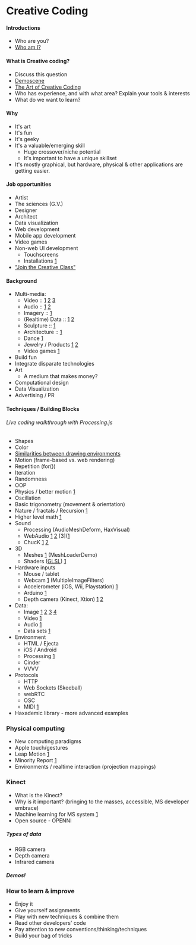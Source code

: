 
# Creative Coding

#### Introductions
* Who are you?
* [Who am I?](https://github.com/cacheflowe/creative-coding-class-notes/blob/master/bio-justin.md)


#### What is Creative coding?
* Discuss this question
* [Demoscene](http://www.pouet.net/)
* [The Art of Creative Coding](http://www.youtube.com/watch?v=eBV14-3LT-g)
* Who has experience, and with what area? Explain your tools & interests
* What do we want to learn?

#### Why
* It's art
* It's fun
* It's geeky
* It's a valuable/emerging skill
	* Huge crossover/niche potential
	* It's important to have a unique skillset
* It's mostly graphical, but hardware, physical & other applications are getting easier.

#### Job opportunities
* Artist
* The sciences (G.V.)
* Designer
* Architect
* Data visualization
* Web development
* Mobile app development
* Video games
* Non-web UI development 
	* Touchscreens
	* Installations [1](http://www.flickr.com/photos/35528040@N04/4140086468/)
* ["Join the Creative Class"](http://www.forbes.com/sites/elainepofeldt/2012/12/28/want-to-recession-proof-yourself-join-the-creative-class/)

#### Background
* Multi-media:
	* Video :: [1](https://vimeo.com/10902493) [2](https://vimeo.com/9795430) [3](http://www.youtube.com/watch?v=6G1jLZrN1Ig)
	* Audio :: [1](https://vimeo.com/23281150) [2](https://vimeo.com/38429577)
	* Imagery :: [1](http://www.flickr.com/groups/_aa/pool/)
	* (Realtime) Data :: [1](http://www.ted.com/talks/aaron_koblin.html) [2](http://vimeo.com/46048177)
	* Sculpture :: [1](http://mariuswatz.com/2012/05/09/probability-lattice/)
	* Architecture :: [1](http://mariuswatz.com/2012/02/07/arcs-rockheim/)
	* Dance [1](https://vimeo.com/38840688)
	* Jewelry / Products [1](https://vimeo.com/41450718) [2](http://n-e-r-v-o-u-s.com/shop/product.php?code=129&tag=jewelry)
	* Video games [1](https://vimeo.com/43230920)
* Build fun
* Integrate disparate technologies
* Art
	* A medium that makes money? 
* Computational design
* Data Visualization
* Advertising / PR

#### Techniques / Building Blocks
###### Live coding walkthrough with Processing.js 

* Shapes
* Color
* [Similarities between drawing environments](https://github.com/cacheflowe/creative-coding-class-notes/blob/master/draw-rectangle.md)
* Motion (frame-based vs. web rendering)
* Repetition (for())
* Iteration
* Randomness
* OOP
* Physics / better motion [1](http://skeeball.dev/) 
* Oscillation
* Basic trigonometry (movement & orientation)
* Nature / fractals / Recursion [1](http://vimeo.com/12215994)
* Higher level math [1](http://acko.net/files/fullfrontal/fullfrontal/slides-net/)
* Sound
	* Processing (AudioMeshDeform, HaxVisual)
	* WebAudio [1](http://localhost/html_research/webaudio/apple-demo/) [2](http://localhost/Skeeball/prototypes/threejs/vertex-displace/) [3]([1](http://drop.uncontrol.com/Latest/src/)
	* ChucK [1](https://github.com/cacheflowe/Rob.Vox) [2](http://vimeo.com/6025771)
* 3D
	* Meshes [1](http://vimeo.com/50808297) (MeshLoaderDemo)
	* Shaders ([GLSL](http://en.wikipedia.org/wiki/GLSL)) [1](http://glsl.heroku.com/e#5936.0)
* Hardware inputs
	* Mouse / tablet
	* Webcam [1](http://www.soundstep.com/blog/experiments/jsdetection/) (MultipleImageFilters)
	* Accelerometer (iOS, Wii, Playstation) [1](http://vimeo.com/52507615)
	* Arduino [1](http://www.youtube.com/watch?v=CqrQmQqpHXc#!)
	* Depth camera (Kinect, Xtion) [1](http://vimeo.com/56513641) [2](http://vimeo.com/43230920)
* Data:
	* Image [1](http://cacheflowe.com/secret/clyfford/experiments/cluster-8-bit-rows/cluster-random.html) [2](http://cacheflowe.com/secret/clyfford/experiments/cluster-8-bit-rows/cluster-rows.html) [3](http://cacheflowe.com/secret/clyfford/experiments/pointillate/pixelate.html) [4](http://cacheflowe.com/secret/clyfford/experiments/histogram/)
	* Video [1](http://www.youtube.com/watch?v=kHKxOL5cWYs)
	* Audio [1](http://sphotos-a.xx.fbcdn.net/hphotos-ash4/467486_4825273990540_1542718568_o.jpg)
	* Data sets [1](http://www.aaronkoblin.com/work/flightpatterns/)
* Environment
	* HTML / Ejecta
	* iOS / Android
	* Processing [1](http://vimeo.com/15379147)
	* Cinder
	* VVVV
* Protocols
	* HTTP
	* Web Sockets (Skeeball)
	* webRTC
	* OSC
	* MIDI [1](http://vimeo.com/29517018)
* Haxademic library - more advanced examples

### Physical computing
* New computing paradigms
* Apple touch/gestures
* Leap Motion [1](https://leapmotion.com/)
* Minority Report [1](http://kolidar.com/Blog/wp-content/uploads/2012/07/Minority-report_2.jpg)
* Environments / realtime interaction (projection mappings)


### Kinect
* What is the Kinect?
* Why is it important? (bringing to the masses, accessible, MS developer embrace)
* Machine learning for MS system [1](http://msdn.microsoft.com/en-us/library/jj131429.aspx)
* Open source - OPENNI 

##### Types of data
* RGB camera
* Depth camera
* Infrared camera

##### Demos!
	
### How to learn & improve
* Enjoy it
* Give yourself assignments
* Play with new techniques & combine them
* Read other developers' code
* Pay attention to new conventions/thinking/techniques
* Build your bag of tricks
	


